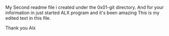 My Second readme file i created under the 0x01-git directory. And for your information in just started ALX program and it's been amazing
This is my edited text in this file. 

Thank you Alx
